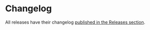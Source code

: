 # Changelog

All releases have their changelog [published in the Releases section](https://github.com/NexusPHP/no-merge-commits/releases).
